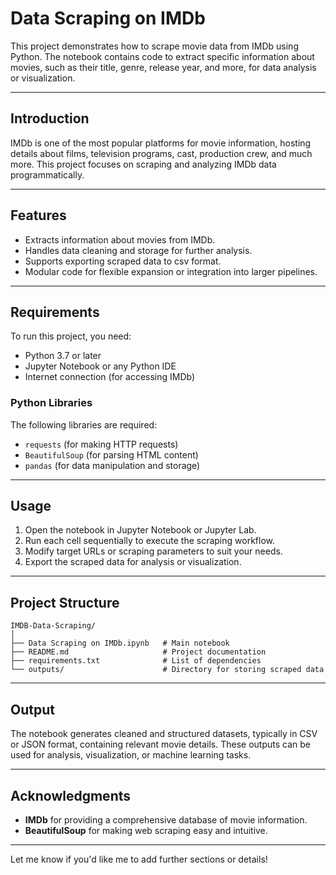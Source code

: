# Data Scraping on IMDb

This project demonstrates how to scrape movie data from IMDb using Python. The notebook contains code to extract specific information about movies, such as their title, genre, release year, and more, for data analysis or visualization.

---

## Introduction

IMDb is one of the most popular platforms for movie information, hosting details about films, television programs, cast, production crew, and much more. This project focuses on scraping and analyzing IMDb data programmatically.

---

## Features

- Extracts information about movies from IMDb.
- Handles data cleaning and storage for further analysis.
- Supports exporting scraped data to csv format.
- Modular code for flexible expansion or integration into larger pipelines.

---

## Requirements

To run this project, you need:

- Python 3.7 or later
- Jupyter Notebook or any Python IDE
- Internet connection (for accessing IMDb)

### Python Libraries

The following libraries are required:

- `requests` (for making HTTP requests)
- `BeautifulSoup` (for parsing HTML content)
- `pandas` (for data manipulation and storage)

---

## Usage

1. Open the notebook in Jupyter Notebook or Jupyter Lab.
2. Run each cell sequentially to execute the scraping workflow.
3. Modify target URLs or scraping parameters to suit your needs.
4. Export the scraped data for analysis or visualization.

---

## Project Structure

```
IMDB-Data-Scraping/
│
├── Data Scraping on IMDb.ipynb   # Main notebook
├── README.md                     # Project documentation
├── requirements.txt              # List of dependencies
└── outputs/                      # Directory for storing scraped data
```

---

## Output

The notebook generates cleaned and structured datasets, typically in CSV or JSON format, containing relevant movie details. These outputs can be used for analysis, visualization, or machine learning tasks.

---

## Acknowledgments

- **IMDb** for providing a comprehensive database of movie information.
- **BeautifulSoup** for making web scraping easy and intuitive.

---

Let me know if you'd like me to add further sections or details!
